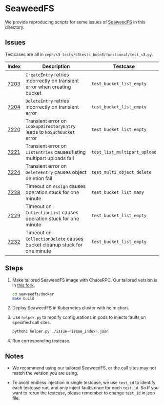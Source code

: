 # SeaweedFS

We provide reproducing scripts for some issues of [SeaweedFS](https://github.com/seaweedfs/seaweedfs) in this directory.

## Issues

Testcases are all in `ceph/s3-tests/s3tests_boto3/functional/test_s3.py`.

| Index                                                      | Description                                                               | Testcase                     |
|------------------------------------------------------------|---------------------------------------------------------------------------|------------------------------|
| [7203](https://github.com/seaweedfs/seaweedfs/issues/7203) | `CreateEntry` retries incorrectly on transient error when creating bucket | `test_bucket_list_empty`     |
| [7204](https://github.com/seaweedfs/seaweedfs/issues/7204) | `DeleteEntry` retries incorrectly on transient error                      | `test_bucket_list_empty`     |
| [7220](https://github.com/seaweedfs/seaweedfs/issues/7220) | Transient error on `LookupDirectoryEntry` leads to `NoSuchBucket` error   | `test_bucket_list_empty`     |
| [7221](https://github.com/seaweedfs/seaweedfs/issues/7221) | Transient error on `ListEntries` causes listing multipart uploads fail    | `test_list_multipart_upload` |
| [7224](https://github.com/seaweedfs/seaweedfs/issues/7224) | Transient error on `DeleteEntry` causes object deletion fail              | `test_multi_object_delete`   |
| [7228](https://github.com/seaweedfs/seaweedfs/issues/7228) | Timeout on `Assign` causes operation stuck for one minute                 | `test_bucket_list_many`      |
| [7229](https://github.com/seaweedfs/seaweedfs/issues/7229) | Timeout on `CollectionList` causes operation stuck for one minute         | `test_bucket_list_empty`     |
| [7232](https://github.com/seaweedfs/seaweedfs/issues/7232) | Timeout on `CollectionDelete` causes bucket cleanup stuck for one minute  | `test_bucket_list_empty`     |

## Steps

1. Make tailored SeaweedFS image with ChaosRPC. Our tailored version is in [this fork](https://github.com/qts0312/seaweedfs).

   ```bash
   cd seaweedfs/docker
   make build
   ```

2. Deploy SeaweedFS in Kubernetes cluster with helm chart.

3. Use `helper.py` to modify configurations in pods to injects faults on specified call sites.

    ```bash
    python3 helper.py ./issue-<issue_index>.json
    ```
   
4. Run corresponding testcase.

## Notes

- We recommend using our tailored SeaweedFS, or the call sites may not match the version you are using.

- To avoid endless injection in single testcase, we use `test_id` to identify each testcase run, and only inject faults once for each `test_id`. So If you want to rerun the testcase, please remember to change `test_id` in json file.
